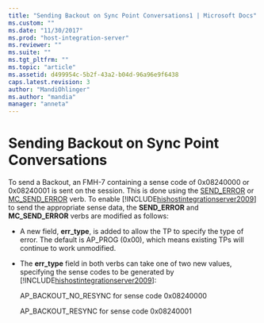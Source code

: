 ```yaml
---
title: "Sending Backout on Sync Point Conversations1 | Microsoft Docs"
ms.custom: ""
ms.date: "11/30/2017"
ms.prod: "host-integration-server"
ms.reviewer: ""
ms.suite: ""
ms.tgt_pltfrm: ""
ms.topic: "article"
ms.assetid: d499954c-5b2f-43a2-b04d-96a96e9f6438
caps.latest.revision: 3
author: "MandiOhlinger"
ms.author: "mandia"
manager: "anneta"
---
```

# Sending Backout on Sync Point Conversations
To send a Backout, an FMH-7 containing a sense code of 0x08240000 or 0x08240001 is sent on the session. This is done using the [SEND_ERROR](../HIS2010/send-error1.md) or [MC_SEND_ERROR](../HIS2010/mc-send-error1.md) verb. To enable [!INCLUDE[hishostintegrationserver2009](../includes/hishostintegrationserver2009-md.md)] to send the appropriate sense data, the **SEND_ERROR** and **MC_SEND_ERROR** verbs are modified as follows:  
  
-   A new field, **err_type**, is added to allow the TP to specify the type of error. The default is AP_PROG (0x00), which means existing TPs will continue to work unmodified.  
  
-   The **err_type** field in both verbs can take one of two new values, specifying the sense codes to be generated by [!INCLUDE[hishostintegrationserver2009](../includes/hishostintegrationserver2009-md.md)]:  
  
     AP_BACKOUT_NO_RESYNC for sense code 0x08240000  
  
     AP_BACKOUT_RESYNC for sense code 0x08240001